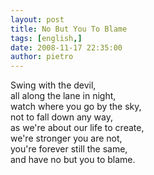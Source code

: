 ```yaml
---
layout: post
title: No But You To Blame
tags: [english,]
date: 2008-11-17 22:35:00
author: pietro
---
```

Swing with the devil,<br/>all along the lane in night,<br/>watch where you go by the sky,<br/>not to fall down any way,<br/>as we're about our life to create,<br/>we're stronger you are not,<br/>you're forever still the same,<br/>and have no but you to blame.

